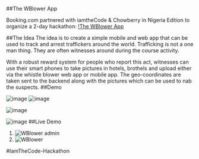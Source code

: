 ##The WBlower App

Booking.com partnered with iamtheCode & Chowberry in Nigeria Edition to organize a 2-day hackathon:
 [!The WBlower App](https://vuefy.com)

##The Idea
The idea is to create a simple mobile and web app that can be used to track and arrest traffickers around the world.   Trafficking is not a one man thing. They are often witnesses around during the course activity. 

With a robust reward system for people who report this act, witnesses can use their smart phones to take pictures in hotels, brothels and upload either via the  whistle blower web app or mobile app. The geo-coordinates are taken  sent to the backend  along with the pictures which can be used to nab the suspects.
##Demo

![image](https://user-images.githubusercontent.com/14722744/32992244-aaa308f0-cd48-11e7-961f-18ac67e55bc4.png)
![image](https://user-images.githubusercontent.com/14722744/32992325-912ffd82-cd49-11e7-9770-7467adafe544.png)



![image](https://user-images.githubusercontent.com/14722744/32992423-d92bd16e-cd4a-11e7-9da6-ad4ed6c881e2.png)

![image](https://user-images.githubusercontent.com/14722744/32992427-e29e00be-cd4a-11e7-867b-ac8d8c81949c.png)
##Live Demo
1. ![WBlower admin](https://vuefy.com/admin)
2. ![WBlower](https://vuefy.com)

#IamTheCode-Hackathon
